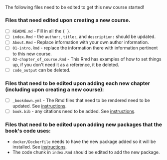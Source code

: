 
The following files need to be edited to get this new course started!

### Files that need edited upon creating a new course.

- [ ] `README.md` - Fill in all the `{ }`.
- [ ] `index.Rmd` - the `author:`, `title:`, and `description:` should be updated.
- [ ] `About.Rmd` - Replace information with your own author information.
- [ ] `01-intro.Rmd` - replace the information there with information pertinent to this new course.
- [ ] `02-chapter_of_course.Rmd` - This Rmd has examples of how to set things up, if you don't need it as a reference, it be deleted.
- [ ] `code_output` can be deleted.

### Files that need to be edited upon adding each new chapter (including upon creating a new course):

- [ ] `_bookdown.yml` - The Rmd files that need to be rendered need to be updated. See [instructions](./getting_started.md#bookdown-rendering).
- [ ] `book.bib` - any citations need to be added. See [instructions](./getting_started.md#citations).

### Files that need to be edited upon adding new packages that the book's code uses:
- `docker/Dockerfile` needs to have the new package added so it will be installed. See [instructions](./getting_started.md#adding-packages-to-the-dockerfile).
- The code chunk in `index.Rmd` should be edited to add the new package.
